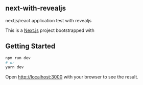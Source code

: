 ## next-with-revealjs
nextjs/react application test with revealjs

This is a [Next.js](https://nextjs.org/) project bootstrapped with 
## Getting Started
```bash
npm run dev
# or
yarn dev
```
Open [http://localhost:3000](http://localhost:3000) with your browser to see the result.
